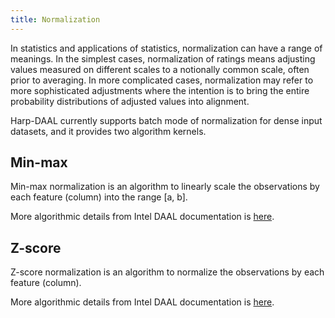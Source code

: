 ```yaml
---
title: Normalization 
---
```


In statistics and applications of statistics, normalization can have a range of meanings. 
In the simplest cases, normalization of ratings means adjusting values measured on different scales to a notionally common scale, often prior to averaging. 
In more complicated cases, normalization may refer to more sophisticated adjustments where the intention is to bring the entire probability distributions of adjusted values into alignment.

Harp-DAAL currently supports batch mode of normalization for dense input datasets, and it 
provides two algorithm kernels.

## Min-max

Min-max normalization is an algorithm to linearly scale the observations by each feature (column) into the range [a, b].

More algorithmic details from Intel DAAL documentation is [here](https://software.intel.com/en-us/daal-programming-guide-min-max).

## Z-score

Z-score normalization is an algorithm to normalize the observations by each feature (column).

More algorithmic details from Intel DAAL documentation is [here](https://software.intel.com/en-us/daal-programming-guide-z-score).

